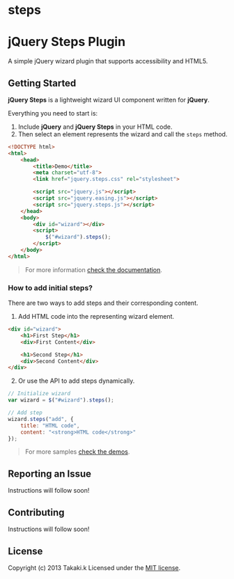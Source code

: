 # steps

jQuery Steps Plugin 
============

A simple jQuery wizard plugin that supports accessibility and HTML5.

## Getting Started

**jQuery Steps** is a lightweight wizard UI component written for **jQuery**.

Everything you need to start is:

1. Include **jQuery** and **jQuery Steps** in your HTML code.
2. Then select an element represents the wizard and call the `steps` method.

```html
<!DOCTYPE html>
<html>
    <head>
        <title>Demo</title>
        <meta charset="utf-8">
        <link href="jquery.steps.css" rel="stylesheet">

        <script src="jquery.js"></script> 
        <script src="jquery.easing.js"></script> 
        <script src="jquery.steps.js"></script>
    </head>
    <body>
        <div id="wizard"></div>
        <script>
            $("#wizard").steps();
        </script>
    </body>
</html>
```

> For more information [check the documentation](https://takakik.github.io/steps/).

### How to add initial steps?

There are two ways to add steps and their corresponding content.

1. Add HTML code into the representing wizard element.

```html
<div id="wizard">
    <h1>First Step</h1>
    <div>First Content</div>

    <h1>Second Step</h1>
    <div>Second Content</div>
</div>
```

2. Or use the API to add steps dynamically.

```javascript
// Initialize wizard
var wizard = $("#wizard").steps();

// Add step
wizard.steps("add", {
    title: "HTML code", 
    content: "<strong>HTML code</strong>"
});
```

> For more samples [check the demos](https://takakik.github.io/steps/).

## Reporting an Issue

Instructions will follow soon!

## Contributing

Instructions will follow soon!

## License

Copyright (c) 2013 Takaki.k Licensed under the [MIT license](https://takakik.github.io/steps/).
